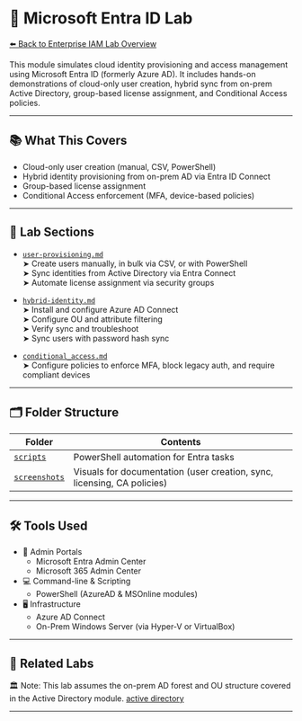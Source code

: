 # 🔐 Microsoft Entra ID Lab

[⬅️ Back to Enterprise IAM Lab Overview](../README.md)

This module simulates cloud identity provisioning and access management using Microsoft Entra ID (formerly Azure AD). It includes hands-on demonstrations of cloud-only user creation, hybrid sync from on-prem Active Directory, group-based license assignment, and Conditional Access policies.

---

## 📚 What This Covers

- Cloud-only user creation (manual, CSV, PowerShell)  
- Hybrid identity provisioning from on-prem AD via Entra ID Connect  
- Group-based license assignment  
- Conditional Access enforcement (MFA, device-based policies)

---

## 📁 Lab Sections

- [`user-provisioning.md`](./user-provisioning.md)  
  ➤ Create users manually, in bulk via CSV, or with PowerShell  
  ➤ Sync identities from Active Directory via Entra Connect  
  ➤ Automate license assignment via security groups

- [`hybrid-identity.md`](./hybrid-identity.md)  
  ➤ Install and configure Azure AD Connect  
  ➤ Configure OU and attribute filtering  
  ➤ Verify sync and troubleshoot  
  ➤ Sync users with password hash sync 

- [`conditional_access.md`](./conditional-access.md)  
  ➤ Configure policies to enforce MFA, block legacy auth, and require compliant devices

---

## 🗂 Folder Structure

| Folder | Contents |
|--------|----------|
| [`scripts`](./scripts) | PowerShell automation for Entra tasks |
| [`screenshots`](./screenshots) | Visuals for documentation (user creation, sync, licensing, CA policies) |

---

## 🛠 Tools Used

- 🔧 Admin Portals  
  - Microsoft Entra Admin Center
  - Microsoft 365 Admin Center
- 💻 Command-line & Scripting
  - PowerShell (AzureAD & MSOnline modules)
- 🖥️ Infrastructure
  - Azure AD Connect
  - On-Prem Windows Server (via Hyper-V or VirtualBox)

---

## 🔗 Related Labs

🏛️ Note: This lab assumes the on-prem AD forest and OU structure covered in the Active Directory module. [active directory](https://github.com/ColiverSEC/Enterprise-IAM-Lab/tree/main/activedirectory) 

---
